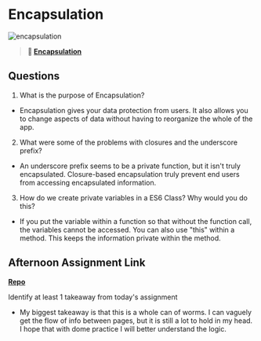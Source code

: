 # Encapsulation

![encapsulation](https://bcw.blob.core.windows.net/public/img/journals/5838157482080222)

> **📖 [Encapsulation](https://codeworksacademy.com/fs-student-guide/resources/wk3/02-Encapsulation)**

## Questions

1. What is the purpose of Encapsulation?

- Encapsulation gives your data protection from users.  It also allows you to change aspects of data without having to reorganize the whole of the app.

2. What were some of the problems with closures and the underscore prefix?

- An underscore prefix seems to be a private function, but it isn't truly encapsulated.  Closure-based encapsulation truly prevent end users from accessing encapsulated information.

3. How do we create private variables in a ES6 Class? Why would you do this?

- If you put the variable within a function so that without the function call, the variables cannot be accessed.  You can also use "this" within a method.  This keeps the information private within the method.  

## Afternoon Assignment Link

**[Repo](https://github.com/coelallen/vending-machine)**

Identify at least 1 takeaway from today's assignment

- My biggest takeaway is that this is a whole can of worms.  I can vaguely get the flow of info between pages, but it is still a lot to hold in my head.  I hope that with dome practice I will better understand the logic. 